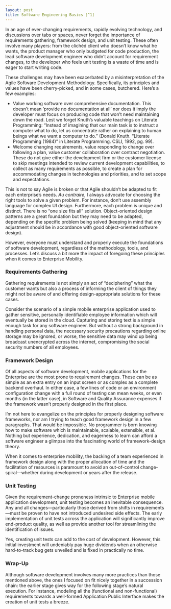 ```yaml
---
layout: post
title: Software Engineering Basics [^1]
---
```


[^1]: Originally written for Propelics and currently [published](https://www.anexinet.com/blog/the-importance-of-requirements-gathering-framework-design-and-unit-testing/) at Anexinet's Blog.

In an age of ever-changing requirements, rapidly evolving technology, and discussions over tabs or spaces, never forget the importance of requirements gathering, framework design, and unit testing. These often involve many players: from the clichéd client who doesn’t know what he wants, the product manager who only budgeted for code production, the lead software development engineer who didn’t account for requirement changes, to the developer who feels unit testing is a waste of time and is eager to start writing code.

These challenges may have been exacerbated by a misinterpretation of the Agile Software Development Methodology. Specifically, its principles and values have been cherry-picked, and in some cases, butchered. Here’s a few examples:

- Value working software over comprehensive documentation. This doesn’t mean ‘provide no documentation at all’ nor does it imply the developer must focus on producing code that won’t need maintaining down the road. Lest we forget Knuth’s valuable teachings on Literate Programming: “Instead of imagining that our main task is to instruct a computer what to do, let us concentrate rather on explaining to human beings what we want a computer to do.” (Donald Knuth. “Literate Programming (1984)” in Literate Programming. CSLI, 1992, pg. 99).
- Welcome changing requirements, value responding to change over following a plan, value customer collaboration over contract negotiation. These do not give either the development firm or the customer license to skip meetings intended to review current development capabilities, to collect as many requirements as possible, to create a plan for accommodating changes in technologies and priorities, and to set scope and expectations.

This is not to say Agile is broken or that Agile shouldn’t be adapted to fit each enterprise’s needs. _Au contraire_, I always advocate for choosing the right tools to solve a given problem. For instance, don’t use assembly language for complex UI design. Furthermore, each problem is unique and distinct. There is no “one size fits all” solution. Object-oriented design patterns are a great foundation but they may need to be adapted, depending on the specific problem being solved (keeping in mind that any adjustment should be in accordance with good object-oriented software design).

However, everyone must understand and properly execute the foundations of software development, regardless of the methodology, tools, and processes. Let’s discuss a bit more the impact of foregoing these principles when it comes to Enterprise Mobility.

### Requirements Gathering

Gathering requirements is not simply an act of “deciphering” what the customer wants but also a process of informing the client of things they might not be aware of and offering design-appropriate solutions for these cases.

Consider the scenario of a simple mobile enterprise application used to gather sensitive, personally identifiable employee information which will eventually be stored in the cloud. Capturing and storing text is a simple enough task for any software engineer. But without a strong background in handling personal data, the necessary security precautions regarding online storage may be ignored, or worse, the sensitive data may wind up being broadcast unencrypted across the internet, compromising the social security numbers of all employees.

### Framework Design

Of all aspects of software development, mobile applications for the Enterprise are the most prone to requirement changes. These can be as simple as an extra entry on an input screen or as complex as a complete backend overhaul. In either case, a few lines of code or an environment configuration change with a full round of testing can mean weeks, or even months (in the latter case), in Software and Quality Assurance expenses if the framework wasn’t properly designed in the first place.

I’m not here to evangelize on the principles for properly designing software frameworks, nor am I trying to teach good framework design in a few paragraphs. That would be impossible. No programmer is born knowing how to make software which is maintainable, scalable, extensible, et al. Nothing but experience, dedication, and eagerness to learn can afford a software engineer a glimpse into the fascinating world of framework-design theory.

When it comes to enterprise mobility, the backing of a team experienced in framework design along with the proper allocation of time and the facilitation of resources is paramount to avoid an out-of-control change-spiral—whether during development or years after the release.

### Unit Testing

Given the requirement-change proneness intrinsic to Enterprise mobile application development, unit testing becomes an inevitable consequence. Any and all changes—particularly those derived from shifts in requirements—must be proven to have not introduced undesired side effects. The early implementation of unit tests across the application will significantly improve end-product quality, as well as provide another tool for streamlining the identification of issues.

Yes, creating unit tests can add to the cost of development. However, this initial investment will undeniably pay huge dividends when an otherwise hard-to-track bug gets unveiled and is fixed in practically no time.

### Wrap-Up

Although software development involves many more practices than those mentioned above, the ones I focused on fit nicely together in a succession chain: the earlier stage gives way for the following stage’s natural execution. For instance, modeling all the (functional and non-functional) requirements towards a well-formed Application Public Interface makes the creation of unit tests a breeze. 
